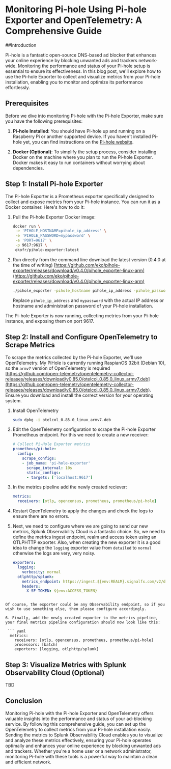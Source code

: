 # Monitoring Pi-hole Using Pi-hole Exporter and OpenTelemetry: A Comprehensive Guide

##Introduction

Pi-hole is a fantastic open-source DNS-based ad blocker that enhances your online experience by blocking unwanted ads and trackers network-wide. Monitoring the performance and status of your Pi-hole setup is essential to ensure its effectiveness. In this blog post, we'll explore how to use the Pi-hole Exporter to collect and visualize metrics from your Pi-hole installation, enabling you to monitor and optimize its performance effortlessly.

## Prerequisites

Before we dive into monitoring Pi-hole with the Pi-hole Exporter, make sure you have the following prerequisites:

1. **Pi-hole Installed**: You should have Pi-hole up and running on a Raspberry Pi or another supported device. If you haven't installed Pi-hole yet, you can find instructions on the [Pi-hole website](https://pi-hole.net/).

2. **Docker (Optional)**: To simplify the setup process, consider installing Docker on the machine where you plan to run the Pi-hole Exporter. Docker makes it easy to run containers without worrying about dependencies.

## Step 1: Install Pi-hole Exporter

The Pi-hole Exporter is a Prometheus exporter specifically designed to collect and expose metrics from your Pi-hole instance. You can run it as a Docker container. Here's how to do it:

1. Pull the Pi-hole Exporter Docker image:

   ``` bash
   docker run \
    -e 'PIHOLE_HOSTNAME=pihole_ip_address' \
    -e 'PIHOLE_PASSWORD=mypassword' \
    -e 'PORT=9617' \
    -p 9617:9617 \
    ekofr/pihole-exporter:latest
   ```

2. Run directly from the command line download the latest version (0.4.0 at the time of writing) [https://github.com/eko/pihole-exporter/releases/download/v0.4.0/pihole_exporter-linux-arm](https://github.com/eko/pihole-exporter/releases/download/v0.4.0/pihole_exporter-linux-arm)

   ``` bash
   ./pihole_exporter -pihole_hostname pihole_ip_address -pihole_password mypassword &
   ```

   Replace `pihole_ip_address` and `mypassword` with the actual IP address or hostname and administration password of your Pi-hole installation.

The Pi-hole Exporter is now running, collecting metrics from your Pi-hole instance, and exposing them on port 9617.

## Step 2: Install and Configure OpenTelemetry to Scrape Metrics

To scrape the metrics collected by the Pi-hole Exporter, we'll use OpenTelemetry. My PiHole is currently running RaspianOS 32bit (Debian 10), so the `armv7` version of OpenTelemetry is required [https://github.com/open-telemetry/opentelemetry-collector-releases/releases/download/v0.85.0/otelcol_0.85.0_linux_armv7.deb](https://github.com/open-telemetry/opentelemetry-collector-releases/releases/download/v0.85.0/otelcol_0.85.0_linux_armv7.deb). Ensure you download and install the correct version for your operating system.

1. Install OpenTelemetry

   ``` bash
   sudo dpkg -i otelcol_0.85.0_linux_armv7.deb
   ```

2. Edit the OpenTelemetry configuration to scrape the Pi-hole Exporter Prometheus endpoint. For this we need to create a new receiver:

   ``` yaml
   # Collect Pi-Hole Exporter metrics
   prometheus/pi-hole:
     config:
       scrape_configs:
       - job_name: 'pi-hole-exporter'
         scrape_interval: 10s
         static_configs:
         - targets: ['localhost:9617']
   ```

3. In the metrics pipeline add the newly created reciever:

   ``` yaml
   metrics:
     receivers: [otlp, opencensus, prometheus, prometheus/pi-hole]
   ```

4. Restart OpenTelemetry to apply the changes and check the logs to ensure there are no errors.

5. Next, we need to configure where we are going to send our new metrics, Splunk Observability Cloud is a fantastic choice. So, we need to define the metrics ingest endpoint, realm and access token using an OTLPHTTP exporter. Also, when creating the new exporter it is a good idea to change the `logging` exporter value from `detailed` to `normal` otherwise the logs are very, very noisy.

   ``` yaml
   exporters:
     logging:
       verbosity: normal
     otlphttp/splunk:
       metrics_endpoint: https://ingest.${env:REALM}.signalfx.com/v2/datapoint/otlp
       headers:
         X-SF-TOKEN: ${env:ACCESS_TOKEN}   
  ```

  Of course, the exporter could be any Observability endpoint, so if you wish to use something else, then please configure accordingly.

6. Finally, add the newly created exporter to the metrics pipeline, your final metrics pipeline configuration should now look like this:

   ``` yaml
    metrics:
      receivers: [otlp, opencensus, prometheus, prometheus/pi-hole]
      processors: [batch]
      exporters: [logging, otlphttp/splunk]
  ```

## Step 3: Visualize Metrics with Splunk Observability Cloud (Optional)

TBD

## Conclusion

Monitoring Pi-hole with the Pi-hole Exporter and OpenTelemetry offers valuable insights into the performance and status of your ad-blocking service. By following this comprehensive guide, you can set up the OpenTelemetry to collect metrics from your Pi-hole installation easily. Sending the metrics to Splunk Observability Cloud enables you to visualize and analyze these metrics effectively, ensuring your Pi-hole operates optimally and enhances your online experience by blocking unwanted ads and trackers. Whether you're a home user or a network administrator, monitoring Pi-hole with these tools is a powerful way to maintain a clean and efficient network.
